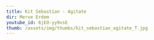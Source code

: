 ```yaml
---
title: Kit Sebastian - Agitate
dir: Merve Erdem
youtube_id: 6jEO-yy9vsE
thumb: /assets/img/thumbs/kit_sebastian_agitate_T.jpg
---
```


